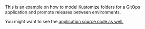 This is an example on how to model Kustomize folders for a GitOps application and promote releases between environments.

You might want to see the [application source code as well.](https://github.com/JavadZahrabi/gitops-environment-promotion-source-code)